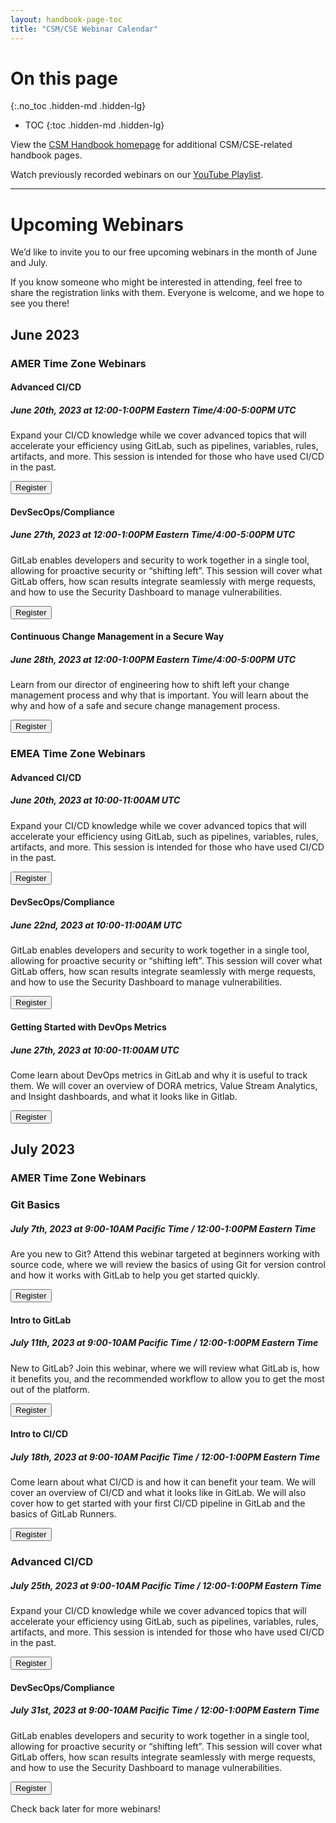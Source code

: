 ```yaml
---
layout: handbook-page-toc
title: "CSM/CSE Webinar Calendar"
---
```

# On this page
{:.no_toc .hidden-md .hidden-lg}

- TOC
{:toc .hidden-md .hidden-lg}

View the [CSM Handbook homepage](/handbook/customer-success/csm/) for additional CSM/CSE-related handbook pages.

Watch previously recorded webinars on our [YouTube Playlist](https://www.youtube.com/playlist?list=PL05JrBw4t0Kpczt4pRtyF147Uvn2bGGvq).

---

# Upcoming Webinars

We’d like to invite you to our free upcoming webinars in the month of June and July.

If you know someone who might be interested in attending, feel free to share the registration links with them. Everyone is welcome, and we hope to see you there!


## June 2023

### AMER Time Zone Webinars

#### Advanced CI/CD
##### June 20th, 2023 at 12:00-1:00PM Eastern Time/4:00-5:00PM UTC

Expand your CI/CD knowledge while we cover advanced topics that will accelerate your efficiency using GitLab, such as pipelines, variables, rules, artifacts, and more. This session is intended for those who have used CI/CD in the past.

[<button class="btn btn-primary" type="button">Register</button>](https://gitlab.zoom.us/webinar/register/WN_5aDRd-AKRMuv8D85NNCEFA#)

#### DevSecOps/Compliance
##### June 27th, 2023 at 12:00-1:00PM Eastern Time/4:00-5:00PM UTC

GitLab enables developers and security to work together in a single tool, allowing for proactive security or “shifting left”. This session will cover what GitLab offers, how scan results integrate seamlessly with merge requests, and how to use the Security Dashboard to manage vulnerabilities.

[<button class="btn btn-primary" type="button">Register</button>](https://gitlab.zoom.us/webinar/register/WN_g9uXtLMsSRq2-i5R7MgEcw#)

#### Continuous Change Management in a Secure Way
##### June 28th, 2023 at 12:00-1:00PM Eastern Time/4:00-5:00PM UTC

Learn from our director of engineering how to shift left your change management process and why that is important. You will learn about the why and how of a safe and secure change management process.

[<button class="btn btn-primary" type="button">Register</button>](https://gitlab.zoom.us/webinar/register/WN_5nvvGPgUTtOYj19LpZUCGQ#)

### EMEA Time Zone Webinars

#### Advanced CI/CD
##### June 20th, 2023 at 10:00-11:00AM UTC

Expand your CI/CD knowledge while we cover advanced topics that will accelerate your efficiency using GitLab, such as pipelines, variables, rules, artifacts, and more. This session is intended for those who have used CI/CD in the past.

[<button class="btn btn-primary" type="button">Register</button>](https://gitlab.zoom.us/webinar/register/WN_byI-hUZnQ5mATGG7eH4Srg)

#### DevSecOps/Compliance
##### June 22nd, 2023 at 10:00-11:00AM UTC

GitLab enables developers and security to work together in a single tool, allowing for proactive security or “shifting left”. This session will cover what GitLab offers, how scan results integrate seamlessly with merge requests, and how to use the Security Dashboard to manage vulnerabilities.

[<button class="btn btn-primary" type="button">Register</button>](https://gitlab.zoom.us/webinar/register/WN_G5hkJv_TTwiVA0wFAVZI6w)

#### Getting Started with DevOps Metrics
##### June 27th, 2023 at 10:00-11:00AM UTC

Come learn about DevOps metrics in GitLab and why it is useful to track them. We will cover an overview of DORA metrics, Value Stream Analytics, and Insight dashboards, and what it looks like in Gitlab.

[<button class="btn btn-primary" type="button">Register</button>](https://gitlab.zoom.us/webinar/register/WN_e0LxX5o_QVuDqkqxiYxX8Q)

## July 2023

### AMER Time Zone Webinars

### Git Basics
##### July 7th, 2023 at 9:00-10AM Pacific Time / 12:00-1:00PM Eastern Time

Are you new to Git? Attend this webinar targeted at beginners working with source code, where we will review the basics of using Git for version control and how it works with GitLab to help you get started quickly.

[<button class="btn btn-primary" type="button">Register</button>](https://gitlab.zoom.us/webinar/register/WN_bYSLBmvZS1O_46rwKMUEDA#)

#### Intro to GitLab
##### July 11th, 2023 at 9:00-10AM Pacific Time / 12:00-1:00PM Eastern Time

New to GitLab? Join this webinar, where we will review what GitLab is, how it benefits you, and the recommended workflow to allow you to get the most out of the platform.

[<button class="btn btn-primary" type="button">Register</button>](https://gitlab.zoom.us/webinar/register/WN_d_Lgdzw9SMmX-LXLJkMSWA#)

#### Intro to CI/CD
##### July 18th, 2023 at 9:00-10AM Pacific Time / 12:00-1:00PM Eastern Time

Come learn about what CI/CD is and how it can benefit your team. We will cover an overview of CI/CD and what it looks like in GitLab. We will also cover how to get started with your first CI/CD pipeline in GitLab and the basics of GitLab Runners.

[<button class="btn btn-primary" type="button">Register</button>](https://gitlab.zoom.us/webinar/register/WN_8__Dyj59RkWXvB5FtlNr5w#)

### Advanced CI/CD
##### July 25th, 2023 at 9:00-10AM Pacific Time / 12:00-1:00PM Eastern Time

Expand your CI/CD knowledge while we cover advanced topics that will accelerate your efficiency using GitLab, such as pipelines, variables, rules, artifacts, and more. This session is intended for those who have used CI/CD in the past.

[<button class="btn btn-primary" type="button">Register</button>](https://gitlab.zoom.us/webinar/register/WN_xEnLCQgCRzedFJzrkoXy9A#)

#### DevSecOps/Compliance
##### July 31st, 2023 at 9:00-10AM Pacific Time / 12:00-1:00PM Eastern Time

GitLab enables developers and security to work together in a single tool, allowing for proactive security or “shifting left”. This session will cover what GitLab offers, how scan results integrate seamlessly with merge requests, and how to use the Security Dashboard to manage vulnerabilities.

[<button class="btn btn-primary" type="button">Register</button>](https://gitlab.zoom.us/webinar/register/WN_cvGqU4gaSeWDvUJp2lN02g#)

Check back later for more webinars! 

